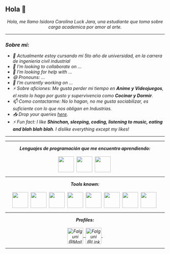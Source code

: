 ## Hola 👋





<p align="center">
  <em>
    Hola, me llamo Isidora Carolina Luck Jara, una estudiante que toma sobre carga academica por amor al arte. <br>
</p>
<hr>
    
### Sobre mi:
    
-   🌱 Actualmente estoy cursando mi 5to año de universidad, en la carrera de ingenieria civil industrial
-   👯 I’m looking to collaborate on ...
-   🤔 I’m looking for help with ...
-   😄 Pronouns: ...
-   🔭 I’m currently working on ...
-   ⚡ Sobre aficiones: Me gusta perder mi tiempo en **Anime y Videojuegos**, el resto lo hago por gusto y supervivencia como **Cocinar y Dormir**.
-   📫 Como contactarme: No lo hagan, no me gusta sociabilizar, es suficiente con lo que nos obligan en Industrias.
-   📥 Drop your queries <a target="_blank" href="https://mailhide.io/e/uOjPBy2V">here</a>.
-   ⚡ Fun fact: I like **Shinchan, sleeping, coding, listening to music, eating and blah blah blah**. I dislike everything except my likes!

<hr>

<hr>

<p align="center">
<i><b>Lenguajes de programación que me encuentro aprendiendo:</b></i> 
  <br><br>
  <img align="center" src="assets/languages/python.svg" width="50px" />&nbsp;
  <img align="center" src="assets/languages/r.svg" width="50px" />&nbsp;
  <img align="center" src="assets/languages/javascript.svg" width="50px" />&nbsp;
</p>

<hr>

<p align="center">
<i><b>Tools known:</b></i> 
  <br><br>
  <img align="center" src="assets/tools/sublime.svg" width="50px" />&nbsp;
  <img align="center" src="assets/tools/vs-code.png" width="50px" />&nbsp;
  <img align="center" src="assets/tools/word.svg" width="50px" />&nbsp;
  <img align="center" src="assets/tools/excel.svg" width="50px" />&nbsp;
  <img align="center" src="assets/tools/powerpoint.svg" width="50px" />&nbsp;
  <img align="center" src="assets/tools/cmd.svg" width="50px" />&nbsp;
  <img align="center" src="assets/tools/git.svg" width="50px" />&nbsp;
  <img align="center" src="assets/tools/github.svg" width="50px" />&nbsp;
</p>

<hr>

<p align = "center">
  <i><b>Profiles:</b></i><br><br>
  <a href="mailto:falgunisarkar526@gmail.com">
    <img align="center" alt="Falguni @Mail" width="50px" src="assets/handles/gmail.svg" />&nbsp;
  </a>
  <a href="https://www.linkedin.com/in/falgunisarkar">
    <img align="center" alt="Falguni @LinkedIN" width="50px" src="assets/handles/linkedin.svg" />&nbsp;
  </a>
</p>

<hr>
<!-- can't stop myself from editing🤷... -->
